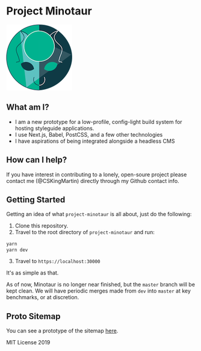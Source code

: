 # Project Minotaur

![Minotaur](src/static/images/minotaur-color.png)

## What am I?
- I am a new prototype for a low-profile, config-light build system for hosting styleguide applications.
- I use Next.js, Babel, PostCSS, and a few other technologies
- I have aspirations of being integrated alongside a headless CMS

## How can I help?
If you have interest in contributing to a lonely, open-soure project please contact me (@CSKingMartin) directly through my Github contact info.

## Getting Started
Getting an idea of what `project-minotaur` is all about, just do the following:

1. Clone this repository.
2. Travel to the root directory of `project-minotaur` and run:
```
yarn
yarn dev
```
3. Travel to `https://localhost:30000`

It's as simple as that.

As of now, Minotaur is no longer near finished, but the `master` branch will be kept clean. We will have periodic merges made from `dev` into `master` at key benchmarks, or at discretion.

## Proto Sitemap
You can see a prototype of the sitemap [here](https://www.gloomaps.com/Z62rEConPy).

MIT License 2019
